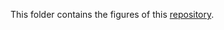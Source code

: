 This folder contains the figures of this [repository](https://github.com/jcompaire/R/tree/main/time_series).
